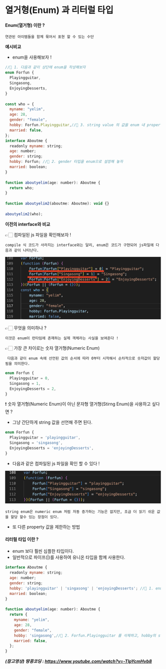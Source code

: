 # **열거형(Enum) 과 리터럴 타입**

#### **Enum(열거형) 이란 ?**

    연관된 아이템들을 함께 묶어서 표현 할 수 있는 수단

**예시비교**

- enum을 사용해보자 !

```js
//📌 1. 다음과 같이 상단에 enum을 작성해보자
enum Forfun {
  Playingguitar,
  Singasong,
  EnjoyingDesserts,
}

const who = {
  myname: "yelim",
  age: 28,
  gender: "female",
  hobby: Forfun.Playingguitar,//📌 3. string value 의 값을 enum 내 properties 로 바꿔주자
  married: false,
};
interface Aboutme {
  readonly myname: string;
  age: number;
  gender: string;
  hobby: Forfun; //📌 2. gender 타입을 enum으로 설정해 놓자
  married: boolean;
}

function aboutyelim(age: number): Aboutme {
  return who;
}

function aboutyelim2(aboutme: Aboutme): void {}

aboutyelim2(who);
```

**이전의 interface와 비교**

👉🏻 컴파일된 js 파일을 확인해보자 !

    compile 식 코드가 사라지는 interface와는 달리, enum은 코드가 구현되어 js파일에 다음과 같이 나타난다.

<img src="./img/006_1.png">

👉🏻 무엇을 의미하나 ?

    이것은 enum이 런타임에 존재하는 실제 객체라는 사실을 보여준다 !

👉🏻 가장 큰 차이로는 숫자 열거형(Numeric Enum)

     다음과 같이 enum 속에 선언된 값의 순서에 따라 0부터 시작해서 순차적으로 숫자값이 할당됨을 의미한다.

```js
enum Forfun {
  Playingguitar = 0,
  Singasong = 1,
  EnjoyingDesserts = 2,
}
```

❗️ 숫자 열거형(Numeric Enum)이 아닌 문자형 열거형(Stirng Enum)을 사용하고 싶다면 ?

- 그냥 간단하게 string 값을 선언해 주면 된다.

```js
enum Forfun {
  Playingguitar = 'playingguitar',
  Singasong = 'singasong',
  EnjoyingDesserts = 'enjoyingDesserts',
}
```

- 다음과 같은 컴파일된 js 파일을 확인 할 수 있다 !

<img src="./img/006_2.png">

    string enum은 numeric enum 처럼 자동 증가하는 기능은 없지만, 조금 더 읽기 쉬운 값을 할당 할수 있는 장점이 있다.

- 또 다른 property 값을 제한하는 방법

#### **리터럴 타입 이란 ?**

- enum 보다 훨씬 심플한 타입이다.
- 일반적으로 파이프(|)를 사용하여 유니온 타입을 함께 사용한다.

```js
interface Aboutme {
  readonly myname: string;
  age: number;
  gender: string;
  hobby: 'playingguitar' | 'singasong' | 'enjoyingDesserts'; //📌 1. enum type인 Forfun을 지워주고 문자열 + 파이프(string | )로 넣어준다.
  married: boolean;
}

function aboutyelim(age: number): Aboutme {
  return {
    myname: "yelim",
    age: 28,
    gender: "female",
    hobby: 'singasong',//📌 2. Forfun.Playingguitar 를 삭제하고, hobby의 string값을 넣어준다
    married: false,
  };
}

```

**_(참고영상) 땅콩코딩 : https://www.youtube.com/watch?v=-TlpYcmHvb8_**
